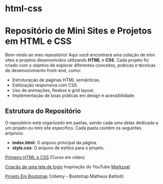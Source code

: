# html-css
# Repositório de Mini Sites e Projetos em HTML e CSS

Bem-vindo ao meu repositório! Aqui você encontrará uma coleção de mini sites e projetos desenvolvidos utilizando **HTML** e **CSS**. Cada projeto foi criado com o objetivo de explorar diferentes conceitos, práticas e técnicas de desenvolvimento front-end, como:

- Estruturação de páginas HTML semânticas.
- Estilização responsiva com CSS.
- Uso de animações, flexbox e grid layout.
- Implementação de boas práticas em design e acessibilidade.

## Estrutura do Repositório

O repositório está organizado em pastas, sendo cada uma delas dedicada a um projeto ou mini site específico. Cada pasta contém os seguintes arquivos:

- **index.html**: O arquivo principal da página.
- **style.css**: O arquivo de estilos para o projeto.

<a href="https://fellipalmeida.github.io/html-css/Primeiro%20Site%20com%20HTML%20e%20CSS/index.html">Primeiro HTML e CSS</a> (Curso em video) 

<a href="https://fellipalmeida.github.io/html-css/Projeto%20Menu%20Login/"> Criação de uma tela de login</a> Inspiração do YouTube <a href="https://www.youtube.com/watch?v=69-WfrVBli8&t=1634s">Markzuel</a>

<a href="https://fellipalmeida.github.io/html-css/Projeto%20Bootstrap/">Projeto Em Bootstrap</a> (Udemy - Bootstrap Matheus Battisti)


